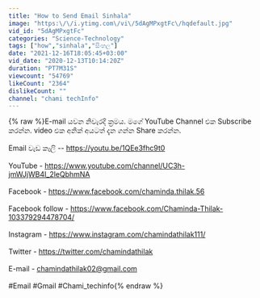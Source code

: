 ```yaml
---
title: "How to Send Email Sinhala"
image: "https:\/\/i.ytimg.com\/vi\/5dAgMPxgtFc\/hqdefault.jpg"
vid_id: "5dAgMPxgtFc"
categories: "Science-Technology"
tags: ["how","sinhala","සිංහල"]
date: "2021-12-16T18:05:45+03:00"
vid_date: "2020-12-13T10:14:20Z"
duration: "PT7M31S"
viewcount: "54769"
likeCount: "2364"
dislikeCount: ""
channel: "chami techInfo"
---
```

{% raw %}E-mail යවන නිවැරදි ක්‍රමය.  මගේ YouTube Channel එක  Subscribe  කරන්න. video එක අනික් අයටත් දැන ගන්න  Share කරන්න.<br /><br />Email වැඩ කෑලි -- <a rel="nofollow" target="blank" href="https://youtu.be/1QEe3fhc9t0">https://youtu.be/1QEe3fhc9t0</a><br /><br />YouTube          - <a rel="nofollow" target="blank" href="https://www.youtube.com/channel/UC3h-jmWJjWB4I_2leQbhmNA">https://www.youtube.com/channel/UC3h-jmWJjWB4I_2leQbhmNA</a><br /><br />Facebook         - <a rel="nofollow" target="blank" href="https://www.facebook.com/chaminda.thilak.56">https://www.facebook.com/chaminda.thilak.56</a><br /><br />Facebook follow  - <a rel="nofollow" target="blank" href="https://www.facebook.com/Chaminda-Thilak-103379294478704/">https://www.facebook.com/Chaminda-Thilak-103379294478704/</a><br /><br />Instagram        - <a rel="nofollow" target="blank" href="https://www.instagram.com/chamindathilak111/">https://www.instagram.com/chamindathilak111/</a><br /><br />Twitter          - <a rel="nofollow" target="blank" href="https://twitter.com/chamindathilak">https://twitter.com/chamindathilak</a><br /><br />E-mail           - chamindathilak02@gmail.com<br /><br />#Email #Gmail #Chami_techinfo{% endraw %}
